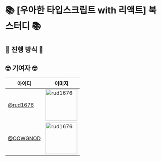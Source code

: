 # 📚 [우아한 타입스크립트 with 리액트] 북 스터디 📚

## 📣 진행 방식 📣

## 🤓 기여자 🤓

| 아이디                                 | 이미지                                                                                   |
| -------------------------------------- | ---------------------------------------------------------------------------------------- |
| [@rud1676](github.com/rud1676)         | <img src="https://avatars.githubusercontent.com/u/51875363?v=4" width=100 alt="rud1676"> |
| [@OOWGNOD](https://github.com/OOWGNOD) | <img src="https://avatars.githubusercontent.com/u/86402288?v=4" width=100 alt="rud1676"> |